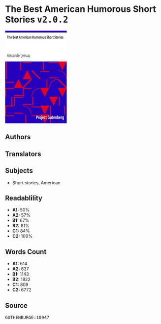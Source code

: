 # The Best American Humorous Short Stories <kbd>v2.0.2</kbd>

![](./cover.medium.jpg "")

## Authors



## Translators



## Subjects


 - Short stories, American

## Readablility


 - **A1:** 50%
 - **A2:** 57%
 - **B1:** 67%
 - **B2:** 81%
 - **C1:** 84%
 - **C2:** 100%

## Words Count


 - **A1:** 614
 - **A2:** 637
 - **B1:** 1143
 - **B2:** 1822
 - **C1:** 809
 - **C2:** 6772

## Source


<kbd>GUTHENBURGE:10947</kbd>

